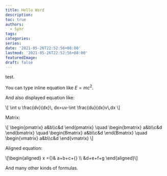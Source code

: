 ```yaml
---
title: Hello Word
description:
toc: true
authors:
  - Synr
tags:
categories:
series:
date: '2021-05-26T22:52:56+08:00'
lastmod: '2021-05-26T22:52:56+08:00'
featuredImage:
draft: false
---
```


test.

<!--more-->


You can type inline equation like $E=mc^2$.

And also displayed equation like:

<div>
\[ \int u \frac{dv}{dx}\, dx=uv-\int \frac{du}{dx}v\,dx \]
</div>


Matrix:

<div>
\[ \begin{pmatrix} a&b\\c&d \end{pmatrix} \quad
\begin{bmatrix} a&b\\c&d \end{bmatrix} \quad
\begin{Bmatrix} a&b\\c&d \end{Bmatrix} \quad
\begin{vmatrix} a&b\\c&d \end{vmatrix} \]
</div>

Aligned equation:

<div>
\[\begin{aligned}
x ={}& a+b+c+{} \\
&d+e+f+g
\end{aligned}\]
</div>

And many other kinds of formulas.
